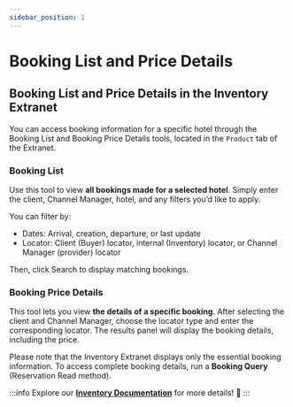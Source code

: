 ```yaml
---
sidebar_position: 1
---
```


# Booking List and Price Details

## Booking List and Price Details in the Inventory Extranet

You can access booking information for a specific hotel through the Booking List and Booking Price Details tools, located in the `Product` tab of the Extranet.

### Booking List
Use this tool to view **all bookings made for a selected hotel**. Simply enter the client, Channel Manager, hotel, and any filters you’d like to apply.

You can filter by:
- Dates: Arrival, creation, departure, or last update
- Locator: Client (Buyer) locator, internal (Inventory) locator, or Channel Manager (provider) locator

Then, click Search to display matching bookings.

### Booking Price Details
This tool lets you view **the details of a specific booking**. After selecting the client and Channel Manager, choose the locator type and enter the corresponding locator. The results panel will display the booking details, including the price.

Please note that the Inventory Extranet displays only the essential booking information. To access complete booking details, run a **Booking Query** (Reservation Read method).

:::info
Explore our **[Inventory Documentation](/docs/apps/inventory/extranet/booking-management/booking-list-and-price-details)** for more details! 🚀
:::